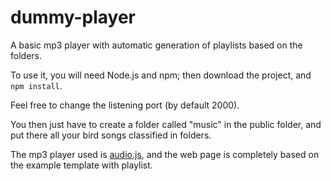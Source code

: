# dummy-player
A basic mp3 player with automatic generation of playlists based on the folders.

To use it, you will need Node.js and npm; then download the project, and `npm install`.

Feel free to change the listening port (by default 2000). 

You then just have to create a folder called "music" in the public folder, and put there all your bird songs classified in folders.

The mp3 player used is [audio.js](http://kolber.github.io/audiojs/), and the web page is completely based on the example template with playlist.
